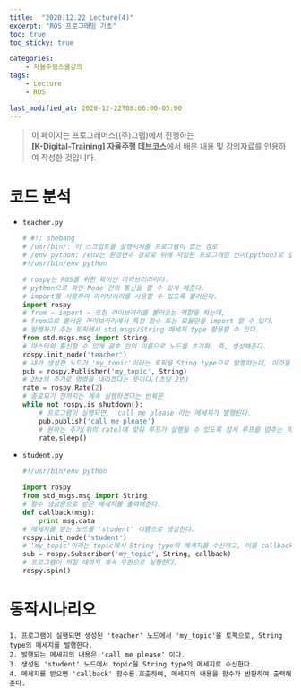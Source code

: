 ```yaml
---
title:  "2020.12.22 Lecture(4)"
excerpt: "ROS 프로그래밍 기초"
toc: true
toc_sticky: true

categories:
    - 자율주행스쿨강의
tags:
    - Lecture
    - ROS

last_modified_at: 2020-12-22T08:06:00-05:00
---
```


>이 페이지는 프로그래머스((주)그렙)에서 진행하는\
**[K-Digital-Training] 자율주행 데브코스**에서 배운 내용 및 강의자료를 인용하여 작성한 것입니다.

# 코드 분석
* `teacher.py`
    ```python
    # #!: shebang
    # /usr/bin/: 이 스크립트를 실행시켜줄 프로그램이 있는 경로
    # /env python: /env는 환경변수 경로로 뒤에 지정된 프로그래밍 언어(python)로 실행하도록 한다.  
    #!/usr/bin/env python

    # rospy는 ROS를 위한 파이썬 라이브러리이다.
    # python으로 짜인 Node 간의 통신을 할 수 있게 해준다.
    # import를 사용하여 라이브러리를 사용할 수 있도록 불러온다.
    import rospy
    # from ~ import ~ 또한 라이브러리를 불러오는 역할을 하는데,
    # from으로 불러온 라이브러리에서 특정 함수 또는 모듈만을 import 할 수 있다.
    # 발행자가 주는 토픽에서 std.msgs/String 메세지 type 활용할 수 있다.
    from std.msgs.msg import String
    # 마스터와 통신할 수 있게 괄호 안의 이름으로 노드를 초기화, 즉, 생성해준다.
    rospy.init_node('teacher')
    # 내가 생성한 노드가 'my_topic'이라는 토픽을 Sting type으로 발행하는데, 이것을 pub이라는 변수로 선언한 것이다.
    pub = rospy.Publisher('my_topic', String)
    # 2hz의 주기로 명령을 내리겠다는 뜻이다.(초당 2번)
    rate = rospy.Rate(2)
    # 종료되기 전까지는 계속 실행하겠다는 반복문
    while not rospy.is_shutdown():
        # 프로그램이 실행되면, 'call me please'라는 메세지가 발행된다.
        pub.publish('call me please')
        # 원하는 주기(위의 rate)에 맞춰 루프가 실행될 수 있도록 잠시 루프를 멈추는 역할을 한다.
        rate.sleep()
    ```

* `student.py`
    ```python
    #!/usr/bin/env python

    import rospy
    from std_msgs.msg import String
    # 함수 생성문으로 받은 메세지를 출력해준다.
    def callback(msg):
        print msg.data
    # 메세지를 받는 노드를 'student' 이름으로 생성한다.
    rospy.init_node('student')
    # 'my_topic'이라는 topic에서 String type의 메세지를 수신하고, 이를 callback 함수로 반환한다.
    sub = rospy.Subscriber('my_topic', String, callback)
    # 프로그램이 꺼질 때까지 계속 무한으로 실행한다.
    rospy.spin()
    ```

# 동작시나리오
    1. 프로그램이 실행되면 생성된 'teacher' 노드에서 'my_topic'을 토픽으로, String type의 메세지를 발행한다.
    2. 발행되는 메세지의 내용은 'call me please' 이다.
    3. 생성된 'student' 노드에서 topic을 String type의 메세지로 수신한다.
    4. 메세지를 받으면 'callback' 함수를 호출하여, 메세지의 내용을 함수가 반환하여 출력해준다.